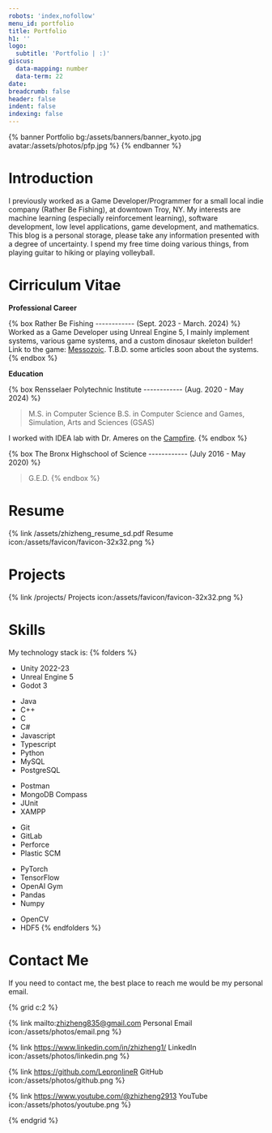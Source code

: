 ```yaml
---
robots: 'index,nofollow'
menu_id: portfolio
title: Portfolio
h1: ''
logo:
  subtitle: 'Portfolio | :)'
giscus:
  data-mapping: number
  data-term: 22
date: 
breadcrumb: false
header: false
indent: false
indexing: false
---
```


{% banner Portfolio bg:/assets/banners/banner_kyoto.jpg avatar:/assets/photos/pfp.jpg %}
{% endbanner %}

# Introduction

I previously worked as a Game Developer/Programmer for a small local indie company (Rather Be Fishing), at downtown Troy, NY. My interests are machine learning (especially reinforcement learning), software development, low level applications, game development, and mathematics. This blog is a personal storage, please take any information presented with a degree of uncertainty. I spend my free time doing various things, from playing guitar to hiking or playing volleyball. 

# Cirriculum Vitae

**Professional Career**

{% box Rather Be Fishing ------------ (Sept. 2023 - March. 2024) %} 
Worked as a Game Developer using Unreal Engine 5, I mainly implement systems, various game systems, and a custom dinosaur skeleton builder! Link to the game: [Messozoic](https://ratherbefishing.itch.io/messozoic). T.B.D. some articles soon about the systems.
{% endbox %}

**Education**

{% box Rensselaer Polytechnic Institute ------------ (Aug. 2020 - May 2024) %} 
> M.S. in Computer Science 
> B.S. in Computer Science and Games, Simulation, Arts and Sciences (GSAS)

I worked with IDEA lab with Dr. Ameres on the [Campfire](https://empac.rpi.edu/program/research/campfire).
{% endbox %}

{% box The Bronx Highschool of Science ------------ (July 2016 - May 2020) %} 
> G.E.D.
{% endbox %}

# Resume

{% link /assets/zhizheng_resume_sd.pdf Resume icon:/assets/favicon/favicon-32x32.png %}

# Projects

{% link /projects/ Projects icon:/assets/favicon/favicon-32x32.png %}

# Skills

My technology stack is:
{% folders %} 
<!-- folder Game Development --> 
- Unity 2022-23
- Unreal Engine 5
- Godot 3
<!-- folder Software Development/Programming Languages --> 
- Java
- C++
- C
- C#
- Javascript
- Typescript
- Python
- MySQL
- PostgreSQL
<!-- folder QA --> 
- Postman
- MongoDB Compass
- JUnit
- XAMPP
<!-- folder Version Control --> 
- Git
- GitLab
- Perforce
- Plastic SCM
<!-- folder Machine Learning --> 
- PyTorch
- TensorFlow
- OpenAI Gym
- Pandas
- Numpy
<!-- folder Misc --> 
- OpenCV
- HDF5
{% endfolders %}

# Contact Me

If you need to contact me, the best place to reach me would be my personal email.

{% grid c:2 %}
<!-- cell --> 
{% link mailto:zhizheng835@gmail.com Personal Email icon:/assets/photos/email.png %}
<!-- cell --> 
{% link https://www.linkedin.com/in/zhizheng1/ LinkedIn icon:/assets/photos/linkedin.png %}
<!-- cell --> 
{% link https://github.com/LepronlineR GitHub icon:/assets/photos/github.png %}
<!-- cell --> 
{% link https://www.youtube.com/@zhizheng2913 YouTube icon:/assets/photos/youtube.png %}

{% endgrid %}
